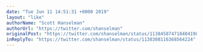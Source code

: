 ```yaml
---
date: "Tue Jun 11 14:51:31 +0000 2019"
layout: "like"
authorName: "Scott Hanselman"
authorUrl: "https://twitter.com/shanselman"
originalPost: "https://twitter.com/shanselman/status/1138458747184041984"
inReplyTo: "https://twitter.com/shanselman/status/1138308116368564224"
---
```


